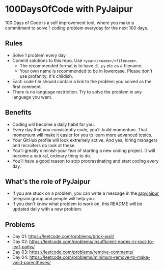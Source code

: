 # 100DaysOfCode with PyJaipur

100 Days of Code is a self improvement tool, where you make a commitment to solve 1 coding problem everyday for the next 100 days.

## Rules

- Solve 1 problem every day
- Commit solutions to this repo. Use `<year>/<name>/<filename>`.
    - The recommended format is to have `d1.py` etc as a filename.
    - Your own name is recommended to be in lowercase. Please don't use profanity; it's childish.
- Each code file should contain a link to the problem you solved as the first comment.
- There is no language restriction. Try to solve the problem in any language you want.


## Benefits

* Coding will become a daily habit for you.
* Every day that you consistently code, you’ll build momentum. That momentum will make it easier for you to learn more advanced topics.
* Your GitHub profile will look extremely active. And yes, hiring managers and recruiters do look at these.
* You’ll greatly diminish your fear of starting a new coding project. It will become a natural, ordinary thing to do.
* You’ll have a good reason to stop procrastinating and start coding every day.

## What's the role of PyJaipur

- If you are stuck on a problem, you can write a message in the [@pyjaipur](https://t.me/pyjaipur) telegram group and people will help you.
- If you don't know what problem to work on, this README will be updated daily with a new problem.


## Problems

- Day 01: https://leetcode.com/problems/brick-wall/
- Day 02: https://leetcode.com/problems/insufficient-nodes-in-root-to-leaf-paths/
- Day 03: https://leetcode.com/problems/remove-comments/
- Day 04: https://leetcode.com/problems/minimum-remove-to-make-valid-parentheses/
